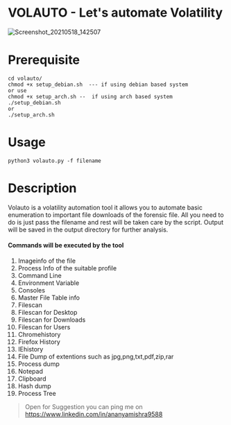 # VOLAUTO - Let's automate Volatility

![Screenshot_20210518_142507](https://user-images.githubusercontent.com/54741372/118622571-12754080-b7e5-11eb-83d7-ad30410fbf94.png)

# Prerequisite 

```
cd volauto/
chmod +x setup_debian.sh  --- if using debian based system 
or use 
chmod +x setup_arch.sh --  if using arch based system
./setup_debian.sh 
or
./setup_arch.sh
```

# Usage
```
python3 volauto.py -f filename
```


# Description

Volauto is a volatility automation tool it allows you to automate basic enumeration to important file downloads of the forensic file.
All you need to do is just pass the filename and rest will be taken care by the script.
Output will be saved in the output directory for further analysis. 

#### Commands will be executed by the tool
1. Imageinfo of the file 
2. Process Info of the suitable profile
3. Command Line
4. Environment Variable
5. Consoles
6. Master File Table info
7. Filescan 
8. Filescan for Desktop
9. Filescan for Downloads
10. Filescan for Users
11. Chromehistory
12. Firefox History
13. IEhistory
14. File Dump of extentions such as jpg,png,txt,pdf,zip,rar
15. Process dump
16. Notepad
17. Clipboard
18. Hash dump
19. Process Tree

>Open for Suggestion you can ping me on https://www.linkedin.com/in/ananyamishra9588
